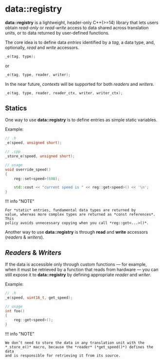 # data::registry

**data::registry** is a lightweight, header-only C++(>=14) library that lets users
obtain *read-only* or *read-write* access to data shared across translation
units, or to data returned by user-defined functions.

The core idea is to define data *entries* identified by a *tag*, a data type,
and, optionally, *read* and *write* accessors.

```cpp
_e(tag, type);
```

or

```cpp
_e(tag, type, reader, writer);
```

In the near future, *contexts* will be supported for both *readers* and
*writers*.

```cpp
_e(tag, type, reader, reader_ctx, writer, writer_ctx);
```

## Statics

One way to use **data::registry** is to define entries as simple static variables.

Example:

```cpp
// .h
_e(speed, unsigned short);

// .cpp
_store_e(speed, unsigned short);

// usage
void override_speed()
{
    reg::set<speed>(60U);

    std::cout << "current speed is " << reg::get<speed>() << '\n';
}
```

!!! info "NOTE"

    For *static* entries, fundamental data types are returned by
    value, whereas more complex types are returned as *const references*. This
    policy avoids unnecessary copying when you call *reg::get<...>()*.

Another way to use **data::registry** is through **read** and **write**
accessors (*readers* & *writers*).

## *Readers* & *Writers*

If the data is accessible only through custom functions — for example, when it
must be retrieved by a function that reads from hardware — you can still expose
it to **data::registry** by defining appropriate *reader* and *writer*.

Example:

```cpp
// .h
_e(speed, uint16_t, get_speed);

// usage
int foo()
{
    reg::get<speed>();
}
```

!!! info "NOTE"

    We don’t need to store the data in any translation unit with the
    *_store_e()* macro, because the *reader* (*get_speed()*) defines the data
    and is responsible for retrieving it from its source.
